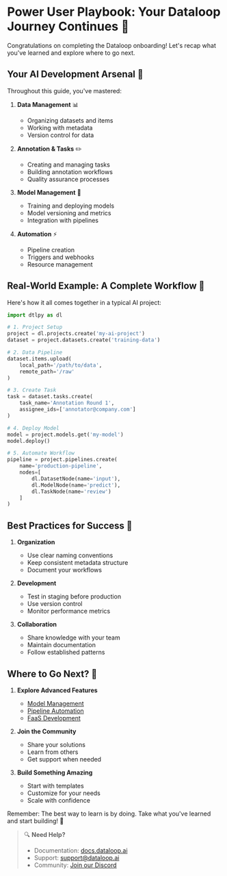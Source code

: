 # Power User Playbook: Your Dataloop Journey Continues 🚀

Congratulations on completing the Dataloop onboarding! Let's recap what you've learned and explore where to go next.

## Your AI Development Arsenal 🎯

Throughout this guide, you've mastered:

1. **Data Management** 📊
   - Organizing datasets and items
   - Working with metadata
   - Version control for data

2. **Annotation & Tasks** ✏️
   - Creating and managing tasks
   - Building annotation workflows
   - Quality assurance processes

3. **Model Management** 🤖
   - Training and deploying models
   - Model versioning and metrics
   - Integration with pipelines

4. **Automation** ⚡
   - Pipeline creation
   - Triggers and webhooks
   - Resource management

## Real-World Example: A Complete Workflow 🌟

Here's how it all comes together in a typical AI project:

```python
import dtlpy as dl

# 1. Project Setup
project = dl.projects.create('my-ai-project')
dataset = project.datasets.create('training-data')

# 2. Data Pipeline
dataset.items.upload(
    local_path='/path/to/data',
    remote_path='/raw'
)

# 3. Create Task
task = dataset.tasks.create(
    task_name='Annotation Round 1',
    assignee_ids=['annotator@company.com']
)

# 4. Deploy Model
model = project.models.get('my-model')
model.deploy()

# 5. Automate Workflow
pipeline = project.pipelines.create(
    name='production-pipeline',
    nodes=[
        dl.DatasetNode(name='input'),
        dl.ModelNode(name='predict'),
        dl.TaskNode(name='review')
    ]
)
```

## Best Practices for Success 👑

1. **Organization**
   - Use clear naming conventions
   - Keep consistent metadata structure
   - Document your workflows

2. **Development**
   - Test in staging before production
   - Use version control
   - Monitor performance metrics

3. **Collaboration**
   - Share knowledge with your team
   - Maintain documentation
   - Follow established patterns

## Where to Go Next? 🎯

1. **Explore Advanced Features**
   - [Model Management](https://docs.dataloop.ai/docs/model-management-overview)
   - [Pipeline Automation](https://docs.dataloop.ai/docs/pipelines-overview)
   - [FaaS Development](https://docs.dataloop.ai/docs/faas-overview)

2. **Join the Community**
   - Share your solutions
   - Learn from others
   - Get support when needed

3. **Build Something Amazing**
   - Start with templates
   - Customize for your needs
   - Scale with confidence

Remember: The best way to learn is by doing. Take what you've learned and start building! 🚀

> 🔍 **Need Help?** 
> - Documentation: [docs.dataloop.ai](https://docs.dataloop.ai)
> - Support: [support@dataloop.ai](mailto:support@dataloop.ai)
> - Community: [Join our Discord](https://discord.gg/dataloop)
